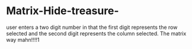 # Matrix-Hide-treasure-
user enters a two digit number in that the first digit represents the row selected and the second digit represents the column selected. The matrix way mahn!!!!1
